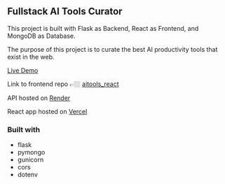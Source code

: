 ## Fullstack AI Tools Curator
This project is built with Flask as Backend, React as Frontend, and MongoDB as Database.

The purpose of this project is to curate the best AI productivity tools that exist in the web.

[Live Demo](https://ai-stash.vercel.app/)

Link to frontend repo 👉🏼 [aitools_react](https://github.com/GITvoren/aitools_react)

API hosted on [Render](https://render.com/)

React app hosted on [Vercel](https://vercel.com/dashboard)


### Built with
  - flask
  - pymongo
  - gunicorn
  - cors
  - dotenv
